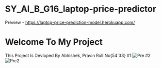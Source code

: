 # SY_AI_B_G16_laptop-price-predictor
Preview - https://laptop-price-prediction-model.herokuapp.com/
# Welcome To My Project
This Project Is Devloped By Abhishek, Pravin 
Roll No{54'33}
#1
![Pre](https://user-images.githubusercontent.com/68727612/170027397-b07c54bf-4953-485c-936f-1189d449508b.png)
#2
![Pre2](https://user-images.githubusercontent.com/68727612/170027458-d61418d7-9cf9-43bf-aaef-0df2f6142d00.png)

